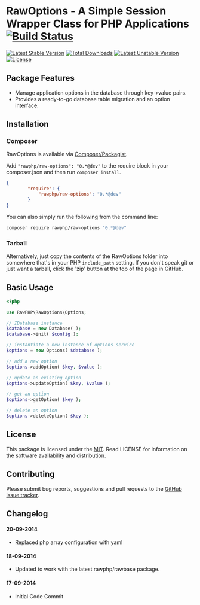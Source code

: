# RawOptions - A Simple Session Wrapper Class for PHP Applications [![Build Status](https://travis-ci.org/rawphp/RawOptions.svg?branch=master)](https://travis-ci.org/rawphp/RawOptions)

[![Latest Stable Version](https://poser.pugx.org/rawphp/raw-options/v/stable.svg)](https://packagist.org/packages/rawphp/raw-options) [![Total Downloads](https://poser.pugx.org/rawphp/raw-options/downloads.svg)](https://packagist.org/packages/rawphp/raw-options) [![Latest Unstable Version](https://poser.pugx.org/rawphp/raw-options/v/unstable.svg)](https://packagist.org/packages/rawphp/raw-options) [![License](https://poser.pugx.org/rawphp/raw-options/license.svg)](https://packagist.org/packages/rawphp/raw-options)

## Package Features
- Manage application options in the database through key->value pairs.
- Provides a ready-to-go database table migration and an option interface.

## Installation

### Composer
RawOptions is available via [Composer/Packagist](https://packagist.org/packages/rawphp/raw-options).

Add `"rawphp/raw-options": "0.*@dev"` to the require block in your composer.json and then run `composer install`.

```json
{
        "require": {
            "rawphp/raw-options": "0.*@dev"
        }
}
```

You can also simply run the following from the command line:

```sh
composer require rawphp/raw-options "0.*@dev"
```

### Tarball
Alternatively, just copy the contents of the RawOptions folder into somewhere that's in your PHP `include_path` setting. If you don't speak git or just want a tarball, click the 'zip' button at the top of the page in GitHub.

## Basic Usage

```php
<?php

use RawPHP\RawOptions\Options;

// IDatabase instance
$database = new Database( );
$database->init( $config );

// instantiate a new instance of options service
$options = new Options( $database );

// add a new option
$options->addOption( $key, $value );

// update an existing option
$options->updateOption( $key, $value );

// get an option
$options->getOption( $key );

// delete an option
$options->deleteOption( $key );
```

## License
This package is licensed under the [MIT](https://github.com/rawphp/RawOptions/blob/master/LICENSE). Read LICENSE for information on the software availability and distribution.

## Contributing

Please submit bug reports, suggestions and pull requests to the [GitHub issue tracker](https://github.com/rawphp/RawOptions/issues).

## Changelog

#### 20-09-2014
- Replaced php array configuration with yaml

#### 18-09-2014
- Updated to work with the latest rawphp/rawbase package.

#### 17-09-2014
- Initial Code Commit